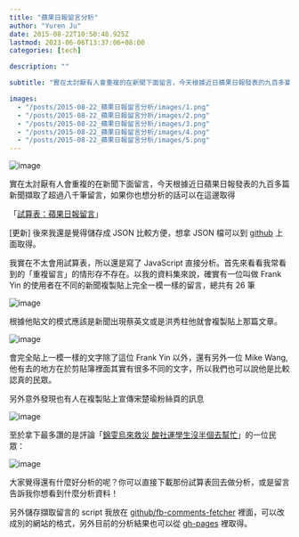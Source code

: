 ```yaml
---
title: "蘋果日報留言分析"
author: "Yuren Ju"
date: 2015-08-22T10:50:48.925Z
lastmod: 2023-06-06T13:37:06+08:00
categories: [tech]

description: ""

subtitle: "實在太討厭有人會重複的在新聞下面留言，今天根據近日蘋果日報發表的九百多篇新聞擷取了超過八千筆留言，如果你也想分析的話可以在這邊取得"

images:
  - "/posts/2015-08-22_蘋果日報留言分析/images/1.png"
  - "/posts/2015-08-22_蘋果日報留言分析/images/2.png"
  - "/posts/2015-08-22_蘋果日報留言分析/images/3.png"
  - "/posts/2015-08-22_蘋果日報留言分析/images/4.png"
  - "/posts/2015-08-22_蘋果日報留言分析/images/5.png"
---
```


![image](/posts/2015-08-22_蘋果日報留言分析/images/1.png#layoutTextWidth)

實在太討厭有人會重複的在新聞下面留言，今天根據近日蘋果日報發表的九百多篇新聞擷取了超過八千筆留言，如果你也想分析的話可以在這邊取得

「[試算表：蘋果日報留言](https://docs.google.com/spreadsheets/d/1I4ST3DumEd3Xs9bLONE2mZzeBYqPOCCKU3pelrJav9s/edit#gid=0)」

[更新] 後來我還是覺得儲存成 JSON 比較方便，想拿 JSON 檔可以到 [github](https://github.com/yurenju/fb-comments-fetcher/tree/gh-pages) 上面取得。

我實在不太會用試算表，所以還是寫了 JavaScript 直接分析。首先來看看我常看到的「重複留言」的情形存不存在。以我的資料集來說，確實有一位叫做 Frank Yin 的使用者在不同的新聞複製貼上完全一模一樣的留言，總共有 26 筆

![image](/posts/2015-08-22_蘋果日報留言分析/images/2.png#layoutTextWidth)

根據他貼文的模式應該是新聞出現蔡英文或是洪秀柱他就會複製貼上那篇文章。

![image](/posts/2015-08-22_蘋果日報留言分析/images/3.png#layoutTextWidth)

會完全貼上一模一樣的文字除了這位 Frank Yin 以外，還有另外一位 Mike Wang, 他有去的地方在於剪貼簿裡面其實有很多不同的文字，所以我們也可以說他是比較認真的民眾。

另外意外發現也有人在複製貼上宣傳宋楚瑜粉絲頁的訊息

![image](/posts/2015-08-22_蘋果日報留言分析/images/4.png#layoutTextWidth)

至於拿下最多讚的是評論「[錦雯烏來救災 酸社運學生沒半個去幫忙](http://www.appledaily.com.tw/realtimenews/article/new/20150820/674271/)」的一位民眾：

![image](/posts/2015-08-22_蘋果日報留言分析/images/5.png#layoutTextWidth)

大家覺得還有什麼好分析的呢？你可以直接下載那份試算表回去做分析，或是留言告訴我你想看到什麼分析資料！

另外儲存擷取留言的 script 我放在 [github/fb-comments-fetcher](https://github.com/yurenju/fb-comments-fetcher) 裡面，可以改成別的網站的格式，另外目前的分析結果也可以從 [gh-pages](https://github.com/yurenju/fb-comments-fetcher/tree/gh-pages) 裡取得。
